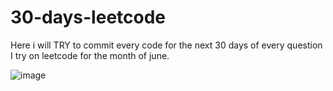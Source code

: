 # 30-days-leetcode

Here i will TRY to commit every code for the next 30 days of every question I try on leetcode for the month of june. 



![image](https://user-images.githubusercontent.com/94388365/173098674-dc6fdc9e-7413-4260-be11-ef2cb07680fd.png)    

